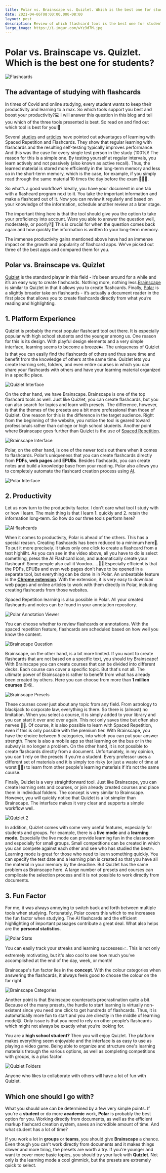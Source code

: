 ```yaml
---
title: Polar vs. Brainscape vs. Quizlet. Which is the best one for students?
date: 2021-04-06T08:00:00.000-08:00
layout: post
description: Review of which flashcard tool is the best one for students.
large_image: https://i.imgur.com/wYz3d7M.jpg
---
```


# Polar vs. Brainscape vs. Quizlet. Which is the best one for students?
 
<img alt="Flashcards" src="https://i.imgur.com/wYz3d7M.jpg">

## The advantage of studying with flashcards

In times of Covid and online studying, every student wants to keep their productivity and learning to a max. So which tools support you best and boost your productivity?💻 I will answer this question in this blog and tell you which of the three tools presented is best. So read on and find out which tool is best for you!👀

Several  <a href="https://numinous.productions/ttft/" target="_blank">studies</a> and <a href="https://getpolarized.io/2020/09/20/What-is-Spaced-Repetition-A-Beginner's-Guide.html" target="_blank">articles</a> have pointed out advantages of learning with Spaced Repetition and Flashcards. They show that regular learning with flashcards and the resulting self-testing typically improves performance. And this was the case for every single test person in the study (100%)! The reason for this is a simple one. By testing yourself at regular intervals, you learn actively and not passively (also known as active recall). Thus, the learned material is stored more efficiently in the long-term memory and less so in the short-term memory, which is the case, for example, if you simply read through the same material 10 times the day before the exam 🤷‍♂️😂.

So what’s a good workflow? Ideally, you have your document in one tab with a flashcard program next to it. You take the important information and make a flashcard out of it. Now you can review it regularly and based on your knowledge of the information, schedule another review at a later stage.

The important thing here is that the tool should give you the option to take your proficiency into account. Were you able to answer the question well, moderately, or poorly?👀 This is crucial for when the question comes back again and how quickly the information is written to your long-term memory.

The immense productivity gains mentioned above have had an immense impact on the growth and popularity of flashcard apps. We've picked out three of the best apps and compared them for you.

## Polar vs. Brainscape vs. Quizlet

<a href="https://https://quizlet.com/" target="_blank">Quizlet</a> is the standard player in this field - it’s been around for a while and it’s an easy way to create flashcards. Nothing more, nothing less.<a href="https://www.brainscape.com/" target="_blank">Brainscape</a> is similar to Quizlet in that it allows you to create flashcards. Finally, <a href="https://www.getpolarized.io" target="_blank">Polar</a> is a slightly broader take on flashcards - it’s actually a document reader in the first place that allows you to create flashcards directly from what you’re reading and highlighting.

## 1.  Platform Experience

Quizlet is probably the most popular flashcard tool out there. It is especially popular with high school students and the younger among us. One reason for this is its design. With playful design elements and a very simple interface, learning seems to become a breeze🌬️. The uniqueness of Quizlet is that you can easily find the flashcards of others and thus save time and benefit from the knowledge of others at the same time. Quizlet lets you create learning sets, folders, and even entire courses in which you can share your flashcards with others and have your learning material organized in a specific place.
  
<img alt="Quizlet Interface" src="https://i.imgur.com/GfL8PB9.png">

On the other hand, we have Brainscape. Brainscape is one of the top flashcard tools as well. Just like Quizlet, you can create flashcards, but you can also search for topics and learn with presets. The difference, however, is that the themes of the presets are a bit more professional than those of Quizlet. One reason for this is the difference in the target audience. Right from the beginning of the website, you notice the tool is geared toward professionals rather than college or high school students. Another point where Brainscape goes further than Quizlet is the use of <a href="https://getpolarized.io/2020/09/20/What-is-Spaced-Repetition-A-Beginner's-Guide.html" target="_blank">Spaced Repetition</a>.
  
<img alt="Brainscape Interface" src="https://i.imgur.com/1M2TrFH.png">

Polar, on the other hand, is one of the newer tools out there when it comes to flashcards. Polar’s uniqueness that you can create flashcards directly from **PDFs**, **web pages** and **EPUBs**. Besides flashcards, you can create notes and build a knowledge base from your reading. Polar also allows you to completely automate the flashcard creation process using <a href="https://getpolarized.io/2020/12/16/Polar-2-0-99-Released-with-AI-Flashcards.html" target="_blank">AI</a>.

<img alt="Polar Interface" src="https://i.imgur.com/bi4Klok.png">

## 2.  Productivity
    
Let us now turn to the productivity factor. I don't care what tool I study with or how I learn. The main thing is that I learn 1. quickly and 2. retain the information long-term. So how do our three tools perform here?

<img alt="AI flashcards" src="https://i.imgur.com/Iu1ilJ0.gif">

When it comes to productivity, Polar is ahead of the others. This has a special reason. Creating flashcards has been reduced to a minimum here🥳. To put it more precisely. It takes only one click to create a flashcard from a text highliht. As you can see in the video above, all you have to do is select something, press the AI Flashcard icon, and automatically create your flashcard! Some people also call it Voodoo.....👀🔮 Especially efficient is that the PDFs, EPUBs and even web pages don't have to be opened in a separate tool, but everything can be done in in Polar. An unbeatable feature is the <a href="https://chrome.google.com/webstore/detail/save-to-polar/jkfdkjomocoaljglgddnmhcbolldcafd" target="_blank">**Chrome extension**</a>. With the extension, it is very easy to download web pages and online articles to work with them directly in Polar, including creating flashcards from those websites.

Spaced Repetition learning is also possible in Polar. All your created flashcards and notes can be found in your annotation repository. 

<img alt="Polar Annotation Viewer" src="https://i.imgur.com/JFExcKH.png">

You can choose whether to review flashcards or annotations. With the spaced repetition feature, flashcards are scheduled based on how well you know the content.

<img alt="Brainscape Question" src="https://i.imgur.com/vozwFFn.png">
  
Brainscape, on the other hand, is a bit more limited. If you want to create flashcards that are not based on a specific text, you should try Brainscape! With Brainscape you can create courses that can be divided into different decks. Each course can cover a specific topic. But that's not all. The ultimate power of Brainscape is rather to benefit from what has already been created by others. Here you can choose from more than **1 million courses** (!)😮.

<img alt="Brainscape Presets" src="https://i.imgur.com/Km6sreZ.png">
  
These courses cover just about any topic from any field. From astrology to blackjack to corporate law, everything is there. So there is (almost) no limitation. When you select a course, it is simply added to your library and you can start it over and over again. This not only saves time but often also nerves 😬🙄. Of course, it is also possible to learn with Spaced Repetition, even if this is only possible with the premium tier. With Brainscape, you have the choice between 5 categories, into which you can put your answer strength. There is also a mobile app so that learning on the bus or in the subway is no longer a problem. On the other hand, it is not possible to create flashcards directly from a document. Unfortunately, in my opinion, you can't rely on the presets if you’re a student. Every professor uses a different set of materials and it is simply too risky (or just a waste of time at worst 🤷‍♂️) to learn from other people's learning materials if it’s not the same course.

Finally, Quizlet is a very straightforward tool. Just like Brainscape, you can create learning sets and courses, or join already created courses and place them in individual folders. The concept is very similar to Brainscape. However, you will quickly notice that Quizlet is a lot simpler than Brainscape. The interface makes it very clear and supports a simple workflow well.

<img alt="Quizlet 2" src="https://i.imgur.com/5DdGZLA.png">
  
In addition, Quizlet comes with some very useful features, especially for students and groups. For example, there is a **live mode** and a **learning mode**. Especially the live mode can provide learning fun in the classroom and especially for small groups. Small competitions can be created in which you can compete against each other and see who has studied the best🔥. Learning mode is great for those who need to learn something quickly. You can specify the test date and a learning plan is created so that you have all the material in your memory by the deadline. But Quizlet has the same problem as Brainscape here. A large number of presets and courses can complicate the selection process and it is not possible to work directly from documents.

## 3.  Fun Factor
    
For me, it was always annoying to switch back and forth between multiple tools when studying. Fortunately, Polar covers this which to me increases the fun factor when studying. The AI flashcards and the efficient highlighting of important passages contribute a great deal. What also helps are the **personal statistics**.

<img alt="Polar Stats" src="https://i.imgur.com/S0swojr.png">

You can easily track your streaks and learning successes📈. This is not only extremely motivating, but it's also cool to see how much you've accomplished at the end of the day, week, or month!
  
Brainscape's fun factor lies in the **concept**. With the colour categories when answering the flashcards, it always feels good to choose the colour on the far right.
  
<img alt="Brainscape Categories" src="https://i.imgur.com/bfQnpSm.png">
  
Another point is that Brainscape counteracts procrastination quite a bit. Because of the many presets, the hurdle to start learning is virtually non-existent since you need one click to get hundreds of flashcards. Thus, it is automatically more fun to start and you are directly in the middle of learning mode😄. Only issue is that you need to rely on other people’s flashcards which might not always be exactly what you’re looking for.

You are a **high school student?** Then you will enjoy Quizlet. The platform makes everything seem enjoyable and the interface is as easy to use as playing a video game. Being able to organize and structure one's learning materials through the various options, as well as completing competitions with groups, is a plus factor.

<img alt="Quizlet Folders" src="https://i.imgur.com/p7dI2TE.jpg">

Anyone who likes to collaborate with others will have a lot of fun with Quizlet.

## Which one should I go with?

What you should use can be determined by a few very simple points. If you're a **student** or do more **academic** work, **Polar** is probably the best option for you. Working directly from documents, as well as the efficient markup flashcard creation system, saves an incredible amount of time. And what student has a lot of time?

If you work a lot in **groups** or **teams**, you should give **Brainscape** a chance. Even though you can't work directly from documents and it makes things slower and more tiring, the presets are worth a try. If you're younger and want to cover more basic topics, you should try your luck with **Quizlet**. Not only is the learning mode a cool gimmick, but the presets are extremely quick to select.
